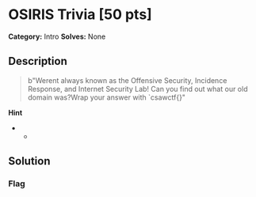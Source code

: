 # OSIRIS Trivia [50 pts]

**Category:** Intro
**Solves:** None

## Description
>b"Werent always known as the Offensive Security, Incidence Response, and Internet Security Lab! Can you find out what our old domain was?Wrap your answer with `csawctf{}"

**Hint**
* -

## Solution

### Flag

